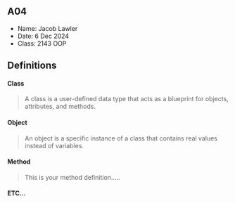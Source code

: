  ## A04

- Name: Jacob Lawler
- Date: 6 Dec 2024
- Class: 2143 OOP

## Definitions

#### Class

>  A class is a user-defined data type that acts as a blueprint for objects, attributes, and methods.


#### Object
> An object is a specific instance of a class that contains real values instead of variables.

#### Method
> This is your method definition.....

#### ETC...
